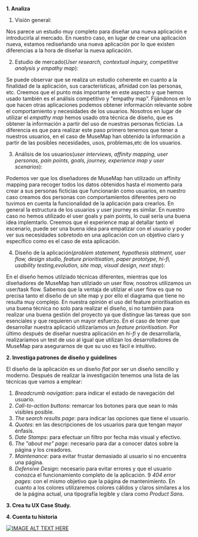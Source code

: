 **1. Analiza**

1. Visión general:

Nos parece un estudio muy completo para diseñar una nueva aplicación e introducirla al mercado.
En nuestro caso, en lugar de crear una aplicación nueva, estamos rediseñando una nueva aplicación
por lo que existen diferencias a la hora de diseñar la nueva aplicación.

2. Estudio de mercado(_User research, contextual inquiry, competitive analysis y empathy map_):

Se puede observar que se realiza un estudio coherente en cuanto a la finalidad de la aplicación, sus características,
afinidad con las personas, etc.
Creemos que el punto más importante en este aspecto y que hemos usado también es el análisis competitivo y "empathy map". Fijándonos en lo que hacen otras aplicaciones podemos obtener información relevante sobre el comportamiento y necesidades de los usuarios.
Nosotros en lugar de utilizar el _empathy map_ hemos usado otra técnica de diseño, que es obtener la información a partir del uso de nuestras personas ficticias. La diferencia es que para realizar este paso primero tenemos que tener a nuestros usuarios, en el caso de MuseMap han obtenido la información a partir de las posibles necesidades, usos, problemas,etc de los usuarios.

3. Análisis de los usuarios(_user interviews, affinity mapping, user personas, pain points, goals, journey, experience map y user scenarios_):

Podemos ver que los diseñadores de MuseMap han utilizado un affinity mapping para recoger todos los datos obtenidos hasta el momento para crear a sus personas ficticias que funcionarán como usuarios, en nuestro caso creamos dos personas con comportamientos diferentes pero no tuvimos en cuenta la funcionalidad de la aplicación para crearlos.
En general la estructura de los usuarios y user journey es similar. En nuestro caso no hemos utilizado el user goals y pain points, lo cual sería una buena idea implemtarlo.
Creemos que el experience map al detallar tanto el escenario, puede ser una buena idea para empatizar con el usuario y poder ver sus necesidades sobretodo en una aplicación con un objetivo claro y específico como es el caso de esta aplicación.

4. Diseño de la aplicación(_problem statement, hypothesis statment, user flow, design studio, feature prioritisation, paper prototype, hi-fi, usability testing,evolution, site map, visual design, next step_):

En el diseño hemos utilziado técnicas diferentes, mientras que los diseñadores de MuseMap han utilziado un user flow, nosotros utilizamos un user/task flow. Sabemos que la ventaja de utilziar el user flow es que no precisa tanto el diseño de un site map y por ello el diagrama que tiene no resulta muy complejo.
En nuestra opinión el uso del feature prioritisation es una buena técnica no solo para realizar el diseño, si no también para realizar una buena gestión del proyecto ya que distingue las tareas que son esenciales y que requieren un mayor esfuerzo. En el caso de tener que desarrollar nuestra aplicació utilizaríamos un _feature prioritisation_.
Por último después de diseñar nuestra aplicación en _hi-fi_ y de desarrollarla, realizaríamos un test de uso al igual que utilizan los desarrolladores de MuseMap para asegurarnos de que su uso es fácil e intuitivo.




**2. Investiga patrones de diseño y guidelines**

El diseño de la aplicación es un diseño _flat_ por ser un diseño sencillo y moderno. Después de realizar la investigación tenemos una lista de las técnicas que vamos a emplear:
  1. _Breadcrumb navigation_: para indicar el estado de navegación del usuario.
  2. _Call-to-action buttons_: remarcar los botones para que sean lo más visibles posible.
  3. _The search results page_: para indicar las opciones que tiene el usuario.
  4. _Quotes_: en las descripciones de los usuarios para que tengan mayor énfasis.
  5. _Date Stamps_: para efectuar un filtro por fecha más visual y efectivo.
  6. _The "about me" page_: necesario para dar a conocer datos sobre la página y los creadores.
  7. _Maintenance_: para evitar frustar demasiado al usuario si no encuentra una página.
  8. _Defensive Design_: necesario para evitar errores y que el usuario conozca el funcionamiento completo de la aplicación.
  9 _404 error pages_: con el mismo objetivo que la página de mantenimiento.
En cuanto a los colores utilizaremos colores cálidos y claros similares a los de la página actual, una tipografía legible y clara como _Product Sans_.


**3. Crea tu UX Case Study.**

**4. Cuenta tu historia**

[![IMAGE ALT TEXT HERE](https://img.youtube.com/vi/xqCP4JsFkoI/0.jpg)](https://www.youtube.com/watch?v=xqCP4JsFkoI)
